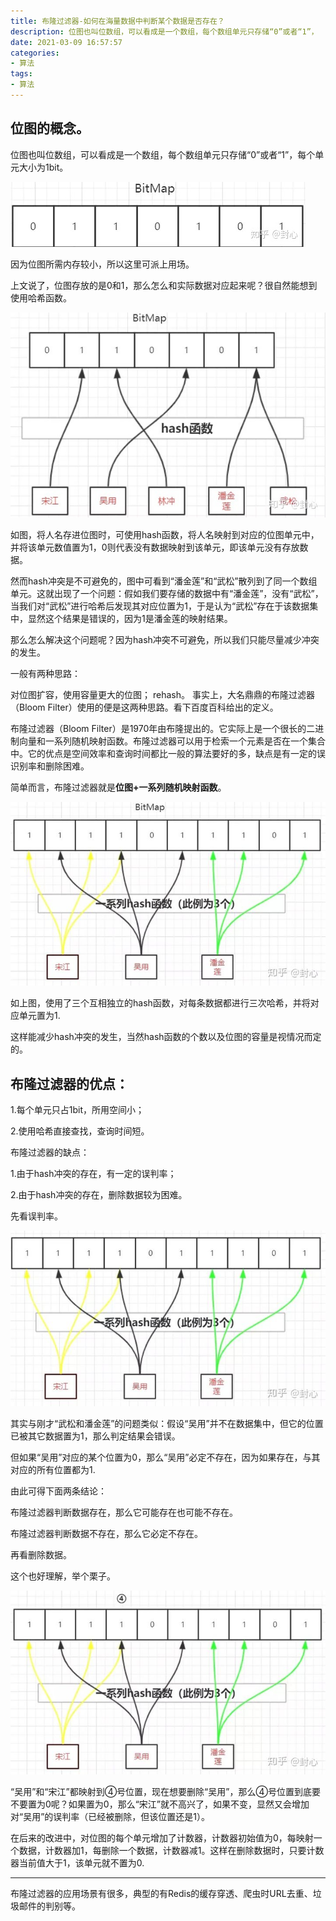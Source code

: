 ```yaml
---
title: 布隆过滤器-如何在海量数据中判断某个数据是否存在？
description: 位图也叫位数组，可以看成是一个数组，每个数组单元只存储“0”或者“1”，
date: 2021-03-09 16:57:57
categories:
- 算法
tags:
- 算法
---
```

## 位图的概念。

位图也叫位数组，可以看成是一个数组，每个数组单元只存储“0”或者“1”，每个单元大小为1bit。

![](/static/bloon-filter/202103091700074699256.jpg)

因为位图所需内存较小，所以这里可派上用场。

上文说了，位图存放的是0和1，那么怎么和实际数据对应起来呢？很自然能想到使用哈希函数。

![](/static/bloon-filter/202103091700351493045.jpg)

如图，将人名存进位图时，可使用hash函数，将人名映射到对应的位图单元中，并将该单元数值置为1，0则代表没有数据映射到该单元，即该单元没有存放数据。

然而hash冲突是不可避免的，图中可看到“潘金莲”和“武松”散列到了同一个数组单元。这就出现了一个问题：假如我们要存储的数据中有“潘金莲”，没有“武松”，当我们对“武松”进行哈希后发现其对应位置为1，于是认为“武松”存在于该数据集中，显然这个结果是错误的，因为1是潘金莲的映射结果。

那么怎么解决这个问题呢？因为hash冲突不可避免，所以我们只能尽量减少冲突的发生。

一般有两种思路：

对位图扩容，使用容量更大的位图；
rehash。
事实上，大名鼎鼎的布隆过滤器（Bloom Filter）使用的便是这两种思路。看下百度百科给出的定义。

布隆过滤器（Bloom Filter）是1970年由布隆提出的。它实际上是一个很长的二进制向量和一系列随机映射函数。布隆过滤器可以用于检索一个元素是否在一个集合中。它的优点是空间效率和查询时间都比一般的算法要好的多，缺点是有一定的误识别率和删除困难。


简单而言，布隆过滤器就是**位图+一系列随机映射函数**。

![](/static/bloon-filter/202103091701011310093.jpg)

如上图，使用了三个互相独立的hash函数，对每条数据都进行三次哈希，并将对应单元置为1.

这样能减少hash冲突的发生，当然hash函数的个数以及位图的容量是视情况而定的。

## 布隆过滤器的优点：

1.每个单元只占1bit，所用空间小；

2.使用哈希直接查找，查询时间短。

布隆过滤器的缺点：

1.由于hash冲突的存在，有一定的误判率；

2.由于hash冲突的存在，删除数据较为困难。



先看误判率。

![](/static/bloon-filter/202103091702457725947.jpg)

其实与刚才“武松和潘金莲”的问题类似：假设“吴用”并不在数据集中，但它的位置已被其它数据置为1，那么判定结果会错误。

但如果“吴用”对应的某个位置为0，那么“吴用”必定不存在，因为如果存在，与其对应的所有位置都为1.

由此可得下面两条结论：

布隆过滤器判断数据存在，那么它可能存在也可能不存在。

布隆过滤器判断数据不存在，那么它必定不存在。



再看删除数据。

这个也好理解，举个栗子。

![](/static/bloon-filter/202103091703276405337.jpg)

“吴用”和“宋江”都映射到④号位置，现在想要删除“吴用”，那么④号位置到底要不要置为0呢？如果置为0，那么“宋江”就不高兴了，如果不变，显然又会增加对“吴用”的误判率（已经被删除，但该位置还是1）。

在后来的改进中，对位图的每个单元增加了计数器，计数器初始值为0，每映射一个数据，计数器加1，每删除一个数据，计数器减1。这样在删除数据时，只要计数器当前值大于1，该单元就不置为0.

------------

布隆过滤器的应用场景有很多，典型的有Redis的缓存穿透、爬虫时URL去重、垃圾邮件的判别等。